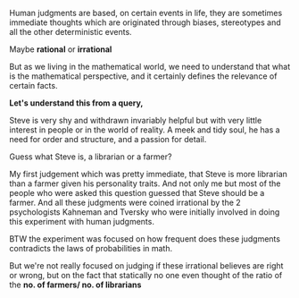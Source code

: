 Human judgments are based, on certain events in life, they are sometimes immediate thoughts which are originated through biases, stereotypes and all the other deterministic events.

Maybe **rational** or **irrational**

But as we living in the mathematical world, we need to understand that what is the mathematical perspective, and it certainly defines the relevance of certain facts.

**Let's understand this from a query,**

Steve is very shy and withdrawn invariably helpful but with very little interest in people or in  the world of reality. A meek and tidy soul, he has a need for order and structure, and a passion for detail.

Guess what Steve is, a librarian or a farmer?

My first judgement which was pretty immediate, that Steve is more librarian than a farmer given his personality traits. And not only me but most of the people who were asked this question guessed that Steve should be a farmer. And all these judgments were coined irrational by the 2 psychologists Kahneman and Tversky who were initially involved in doing this experiment with human judgments.

BTW the experiment was focused on how frequent does these judgments contradicts the laws of probabilities in math.

But we're not really focused on judging if these irrational believes are right or wrong,
but on the fact that statically no one even thought of the ratio of the 
**no. of farmers/ no. of librarians**

